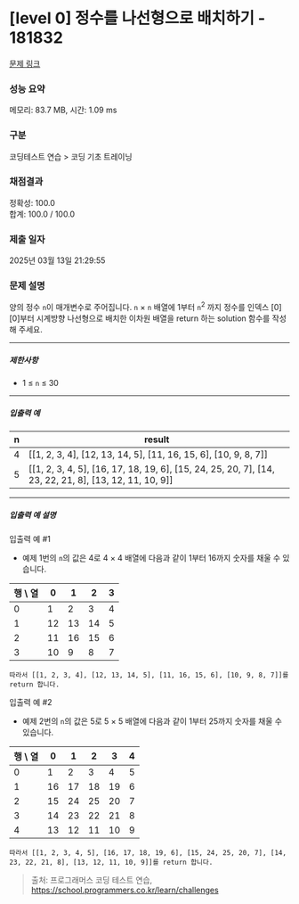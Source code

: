 # [level 0] 정수를 나선형으로 배치하기 - 181832 

[문제 링크](https://school.programmers.co.kr/learn/courses/30/lessons/181832?language=java) 

### 성능 요약

메모리: 83.7 MB, 시간: 1.09 ms

### 구분

코딩테스트 연습 > 코딩 기초 트레이닝

### 채점결과

정확성: 100.0<br/>합계: 100.0 / 100.0

### 제출 일자

2025년 03월 13일 21:29:55

### 문제 설명

<p>양의 정수 <code>n</code>이 매개변수로 주어집니다. <code>n</code> × <code>n</code> 배열에 1부터 <code>n</code><sup>2</sup> 까지 정수를 인덱스 [0][0]부터 시계방향 나선형으로 배치한 이차원 배열을 return 하는 solution 함수를 작성해 주세요.</p>

<hr>

<h5>제한사항</h5>

<ul>
<li>1 ≤ <code>n</code> ≤ 30</li>
</ul>

<hr>

<h5>입출력 예</h5>
<table class="table">
        <thead><tr>
<th>n</th>
<th>result</th>
</tr>
</thead>
        <tbody><tr>
<td>4</td>
<td>[[1, 2, 3, 4], [12, 13, 14, 5], [11, 16, 15, 6], [10, 9, 8, 7]]</td>
</tr>
<tr>
<td>5</td>
<td>[[1, 2, 3, 4, 5], [16, 17, 18, 19, 6], [15, 24, 25, 20, 7], [14, 23, 22, 21, 8], [13, 12, 11, 10, 9]]</td>
</tr>
</tbody>
      </table>
<hr>

<h5>입출력 예 설명</h5>

<p>입출력 예 #1</p>

<ul>
<li>예제 1번의 <code>n</code>의 값은 4로 4 × 4 배열에 다음과 같이 1부터 16까지 숫자를 채울 수 있습니다.</li>
</ul>
<table class="table">
        <thead><tr>
<th>행 \ 열</th>
<th>0</th>
<th>1</th>
<th>2</th>
<th>3</th>
</tr>
</thead>
        <tbody><tr>
<td>0</td>
<td>1</td>
<td>2</td>
<td>3</td>
<td>4</td>
</tr>
<tr>
<td>1</td>
<td>12</td>
<td>13</td>
<td>14</td>
<td>5</td>
</tr>
<tr>
<td>2</td>
<td>11</td>
<td>16</td>
<td>15</td>
<td>6</td>
</tr>
<tr>
<td>3</td>
<td>10</td>
<td>9</td>
<td>8</td>
<td>7</td>
</tr>
</tbody>
      </table><div class="highlight"><pre class="codehilite"><code>따라서 [[1, 2, 3, 4], [12, 13, 14, 5], [11, 16, 15, 6], [10, 9, 8, 7]]를 return 합니다.
</code></pre></div>
<p>입출력 예 #2</p>

<ul>
<li>예제 2번의 <code>n</code>의 값은 5로 5 × 5 배열에 다음과 같이 1부터 25까지 숫자를 채울 수 있습니다.</li>
</ul>
<table class="table">
        <thead><tr>
<th>행 \ 열</th>
<th>0</th>
<th>1</th>
<th>2</th>
<th>3</th>
<th>4</th>
</tr>
</thead>
        <tbody><tr>
<td>0</td>
<td>1</td>
<td>2</td>
<td>3</td>
<td>4</td>
<td>5</td>
</tr>
<tr>
<td>1</td>
<td>16</td>
<td>17</td>
<td>18</td>
<td>19</td>
<td>6</td>
</tr>
<tr>
<td>2</td>
<td>15</td>
<td>24</td>
<td>25</td>
<td>20</td>
<td>7</td>
</tr>
<tr>
<td>3</td>
<td>14</td>
<td>23</td>
<td>22</td>
<td>21</td>
<td>8</td>
</tr>
<tr>
<td>4</td>
<td>13</td>
<td>12</td>
<td>11</td>
<td>10</td>
<td>9</td>
</tr>
</tbody>
      </table><div class="highlight"><pre class="codehilite"><code>따라서 [[1, 2, 3, 4, 5], [16, 17, 18, 19, 6], [15, 24, 25, 20, 7], [14, 23, 22, 21, 8], [13, 12, 11, 10, 9]]를 return 합니다.
</code></pre></div>

> 출처: 프로그래머스 코딩 테스트 연습, https://school.programmers.co.kr/learn/challenges